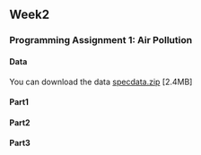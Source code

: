 ## Week2

### Programming Assignment 1: Air Pollution
#### Data
You can download the data [specdata.zip](https://d396qusza40orc.cloudfront.net/rprog%2Fdata%2Fspecdata.zip) [2.4MB] 


#### Part1

#### Part2

#### Part3
